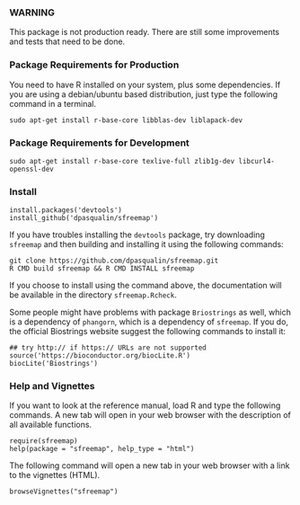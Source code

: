 ### WARNING

This package is not production ready. There are still some improvements and tests that need to be done.

### Package Requirements for Production

You need to have R installed on your system, plus some dependencies. If you are using a debian/ubuntu based distribution, just type the following command in a terminal.

`sudo apt-get install r-base-core libblas-dev liblapack-dev`

### Package Requirements for Development

`sudo apt-get install r-base-core texlive-full zlib1g-dev libcurl4-openssl-dev`

### Install

```
install.packages('devtools')
install_github('dpasqualin/sfreemap')
```

If you have troubles installing the `devtools` package, try downloading
`sfreemap` and then building and installing it using the following commands:

```
git clone https://github.com/dpasqualin/sfreemap.git
R CMD build sfreemap && R CMD INSTALL sfreemap
```

If you choose to install using the command above, the documentation will be
available in the directory `sfreemap.Rcheck`.

Some people might have problems with package `Briostrings` as well, which is
a dependency of `phangorn`, which is a dependency of `sfreemap`. If you do,
the official Biostrings website suggest the following commands to install
it:

```
## try http:// if https:// URLs are not supported
source('https://bioconductor.org/biocLite.R')
biocLite('Biostrings')
```

### Help and Vignettes

If you want to look at the reference manual, load R and type the following
commands. A new tab will open in your web browser with the description of
all available functions.

```
require(sfreemap)
help(package = "sfreemap", help_type = "html")
```

The following command will open a new tab in your web browser with a link to
the vignettes (HTML).

```
browseVignettes("sfreemap")
```
